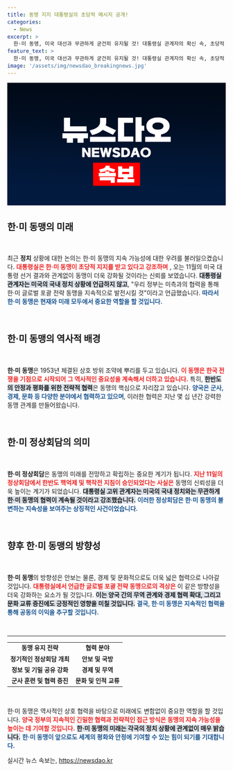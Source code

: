 ```yaml
---
title: 동맹 지지 대통령실의 초당적 메시지 공개!
categories:
  - News
excerpt: >
  한·미 동맹, 미국 대선과 무관하게 굳건히 유지될 것! 대통령실 관계자의 확신 속, 초당적 지지가 뒷받침되는 전략 동맹의 미래를 살펴보세요.
feature_text: >
  한·미 동맹, 미국 대선과 무관하게 굳건히 유지될 것! 대통령실 관계자의 확신 속, 초당적 지지가 뒷받침되는 전략 동맹의 미래를 살펴보세요.
image: '/assets/img/newsdao_breakingnews.jpg'
---
```


<p><img src="/assets/img/newsdao_breakingnews.jpg" alt="ontimetimes 속보" /></p>

<h2 data-ke-size="size26">한·미 동맹의 미래</h2>

<p data-ke-size="size16">&nbsp;</p>

<p data-ke-size="size16">최근 <b>정치</b> 상황에 대한 논의는 한·미 동맹의 지속 가능성에 대한 우려를 불러일으켰습니다. <b><span style="color: #ee2323;">대통령실은 한·미 동맹이 초당적 지지를 받고 있다고 강조하며</span></b> , 오는 11월의 미국 대통령 선거 결과와 관계없이 동맹이 더욱 강화될 것이라는 신뢰를 보였습니다. <b><span style="background-color: #21538527;">대통령실 관계자는 미국의 국내 정치 상황에 언급하지 않고</span></b>, "우리 정부는 미측과의 협력을 통해 한·미 글로벌 포괄 전략 동맹을 지속적으로 발전시킬 것"이라고 언급했습니다. <b><span style="color: #1a5490;">따라서 한·미 동맹은 현재와 미래 모두에서 중요한 역할을 할 것입니다.</span></b></p>

<p data-ke-size="size16">&nbsp;</p>

<h2 data-ke-size="size26">한·미 동맹의 역사적 배경</h2>

<p data-ke-size="size16">&nbsp;</p>

<p data-ke-size="size16"><b>한·미 동맹</b>은 1953년 체결된 상호 방위 조약에 뿌리를 두고 있습니다. <b><span style="color: #ee2323;">이 동맹은 한국 전쟁을 기점으로 시작되어 그 역사적인 중요성을 계속해서 더하고 있습니다.</span></b> 특히, <b><span style="background-color: #21538527;">한반도의 안정과 평화를 위한 전략적 협력</span></b>은 동맹의 핵심으로 자리잡고 있습니다. <b><span style="color: #1a5490;">양국은 군사, 경제, 문화 등 다양한 분야에서 협력하고 있으며</span></b>, 이러한 협력은 지난 몇 십 년간 강력한 동맹 관계를 만들어왔습니다.</p>

<p data-ke-size="size16">&nbsp;</p>

<h2 data-ke-size="size26">한·미 정상회담의 의미</h2>

<p data-ke-size="size16">&nbsp;</p>

<p data-ke-size="size16"><b>한·미 정상회담</b>은 동맹의 미래를 전망하고 확립하는 중요한 계기가 됩니다. <b><span style="color: #ee2323;">지난 11일의 정상회담에서 한반도 핵억제 및 핵작전 지침이 승인되었다는 사실은</span></b> 동맹의 신뢰성을 더욱 높이는 계기가 되었습니다. <b><span style="background-color: #21538527;">대통령실 고위 관계자는 미국의 국내 정치와는 무관하게 한·미 동맹의 협력이 계속될 것이라고 강조했습니다.</span></b> <b><span style="color: #1a5490;">이러한 정상회담은 한·미 동맹의 불변하는 지속성을 보여주는 상징적인 사건이었습니다.</span></b></p>

<p data-ke-size="size16">&nbsp;</p>

<h2 data-ke-size="size26">향후 한·미 동맹의 방향성</h2>

<p data-ke-size="size16">&nbsp;</p>

<p data-ke-size="size16"><b>한·미 동맹</b>의 방향성은 안보는 물론, 경제 및 문화적으로도 더욱 넓은 협력으로 나아갈 것입니다. <b><span style="color: #ee2323;">대통령실에서 언급한 글로벌 포괄 전략 동맹으로의 격상은</span></b> 이 같은 방향성을 더욱 강화하는 요소가 될 것입니다. <b><span style="background-color: #21538527;">이는 양국 간의 무역 관계와 경제 협력 확대, 그리고 문화 교류 증진에도 긍정적인 영향을 미칠 것입니다.</span></b> <b><span style="color: #1a5490;">결국, 한·미 동맹은 지속적인 협력을 통해 공동의 이익을 추구할 것입니다.</span></b></p>

<p data-ke-size="size16">&nbsp;</p>

<hr>

<table>
    <tr>
        <td style="text-align: center; height: 17px;"><b>동맹 유지 전략</b></td>
        <td style="text-align: center; height: 17px;"><b>협력 분야</b></td>
    </tr>
    <tr>
        <td style="text-align: center; height: 17px;"><b>정기적인 정상회담 개최</b></td>
        <td style="text-align: center; height: 17px;"><b>안보 및 국방</b></td>
    </tr>
    <tr>
        <td style="text-align: center; height: 17px;"><b>정보 및 기밀 공유 강화</b></td>
        <td style="text-align: center; height: 17px;"><b>경제 및 무역</b></td>
    </tr>
    <tr>
        <td style="text-align: center; height: 17px;"><b>군사 훈련 및 협력 증진</b></td>
        <td style="text-align: center; height: 17px;"><b>문화 및 인적 교류</b></td>
    </tr>
</table>

<p data-ke-size="size16">&nbsp;</p>

<p data-ke-size="size16">한·미 동맹은 역사적인 상호 협력을 바탕으로 미래에도 변함없이 중요한 역할을 할 것입니다. <b><span style="color: #ee2323;">양국 정부의 지속적인 긴밀한 협력과 전략적인 접근 방식은 동맹의 지속 가능성을 높이는 데 기여할 것입니다.</span></b> <b><span style="background-color: #21538527;">한·미 동맹의 미래는 각국의 정치 상황에 관계없이 매우 밝습니다.</span></b> <b><span style="color: #1a5490;">한·미 동맹이 앞으로도 세계의 평화와 안정에 기여할 수 있는 힘이 되기를 기대합니다.</span></b></p>
실시간 뉴스 속보는, <a href="https://newsdao.kr" rel="dofollow">https://newsdao.kr</a>


